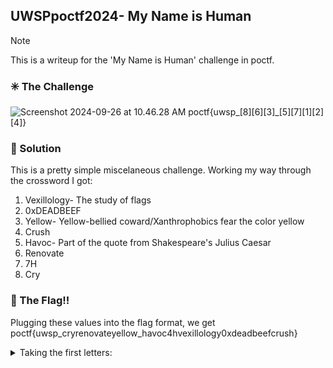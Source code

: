 ## UWSPpoctf2024- My Name is Human

> [!NOTE]
> This is a writeup for the 'My Name is Human' challenge in poctf.

### :eight_spoked_asterisk: The Challenge

![Screenshot 2024-09-26 at 10.46.28 AM]([https://hackmd.io/_uploads/B15bAzmR0.png](https://pointeroverflowctf.com/static/Misc200-1.png))
poctf{uwsp_[8][6][3]_[5][7][1][2][4]}

### :mag_right: Solution
This is a pretty simple miscelaneous challenge. Working my way through the crossword I got:
1. Vexillology- The study of flags
2. 0xDEADBEEF
3. Yellow- Yellow-bellied coward/Xanthrophobics fear the color yellow
4. Crush
5. Havoc- Part of the quote from Shakespeare's Julius Caesar
6. Renovate
7. 7H
8. Cry

### :triangular_flag_on_post: The Flag!!
Plugging these values into the flag format, we get poctf{uwsp_cryrenovateyellow_havoc4hvexillology0xdeadbeefcrush}
<details> 
        <summary>Taking the first letters:</summary> 
         poctf{uwsp_cry_h4v0c}
</details>    
        
